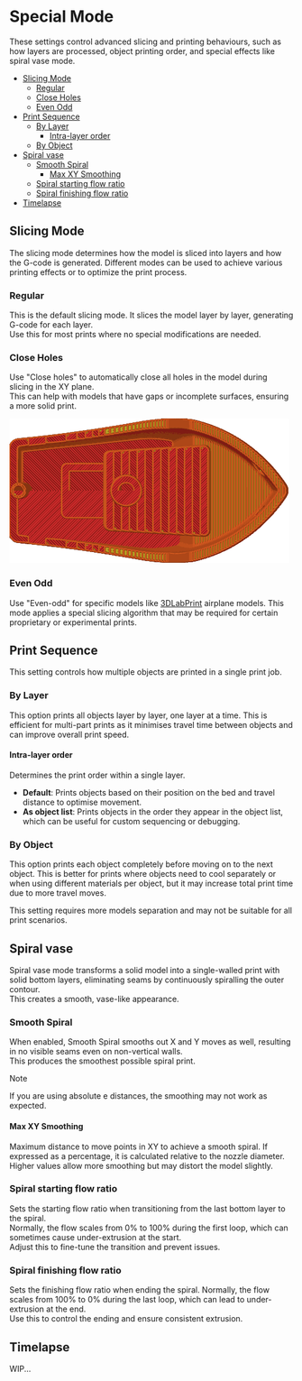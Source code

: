 # Special Mode

These settings control advanced slicing and printing behaviours, such as how layers are processed, object printing order, and special effects like spiral vase mode.

- [Slicing Mode](#slicing-mode)
  - [Regular](#regular)
  - [Close Holes](#close-holes)
  - [Even Odd](#even-odd)
- [Print Sequence](#print-sequence)
  - [By Layer](#by-layer)
    - [Intra-layer order](#intra-layer-order)
  - [By Object](#by-object)
- [Spiral vase](#spiral-vase)
  - [Smooth Spiral](#smooth-spiral)
    - [Max XY Smoothing](#max-xy-smoothing)
  - [Spiral starting flow ratio](#spiral-starting-flow-ratio)
  - [Spiral finishing flow ratio](#spiral-finishing-flow-ratio)
- [Timelapse](#timelapse)

## Slicing Mode

The slicing mode determines how the model is sliced into layers and how the G-code is generated. Different modes can be used to achieve various printing effects or to optimize the print process.

### Regular

This is the default slicing mode. It slices the model layer by layer, generating G-code for each layer.  
Use this for most prints where no special modifications are needed.

### Close Holes

Use "Close holes" to automatically close all holes in the model during slicing in the XY plane.  
This can help with models that have gaps or incomplete surfaces, ensuring a more solid print.

![close-holes](https://github.com/SoftFever/OrcaSlicer/blob/main/doc/images/slicing-mode/close-holes.png?raw=true)

### Even Odd

Use "Even-odd" for specific models like [3DLabPrint](https://3dlabprint.com) airplane models. This mode applies a special slicing algorithm that may be required for certain proprietary or experimental prints.

## Print Sequence

This setting controls how multiple objects are printed in a single print job.

### By Layer

This option prints all objects layer by layer, one layer at a time. This is efficient for multi-part prints as it minimises travel time between objects and can improve overall print speed.

#### Intra-layer order

Determines the print order within a single layer.

- **Default**: Prints objects based on their position on the bed and travel distance to optimise movement.
- **As object list**: Prints objects in the order they appear in the object list, which can be useful for custom sequencing or debugging.

### By Object

This option prints each object completely before moving on to the next object. This is better for prints where objects need to cool separately or when using different materials per object, but it may increase total print time due to more travel moves.

This setting requires more models separation and may not be suitable for all print scenarios.

## Spiral vase

Spiral vase mode transforms a solid model into a single-walled print with solid bottom layers, eliminating seams by continuously spiralling the outer contour.  
This creates a smooth, vase-like appearance.

### Smooth Spiral

When enabled, Smooth Spiral smooths out X and Y moves as well, resulting in no visible seams even on non-vertical walls.  
This produces the smoothest possible spiral print.

> [!NOTE]
> If you are using absolute e distances, the smoothing may not work as expected.

#### Max XY Smoothing

Maximum distance to move points in XY to achieve a smooth spiral. If expressed as a percentage, it is calculated relative to the nozzle diameter.  
Higher values allow more smoothing but may distort the model slightly.

### Spiral starting flow ratio

Sets the starting flow ratio when transitioning from the last bottom layer to the spiral.  
Normally, the flow scales from 0% to 100% during the first loop, which can sometimes cause under-extrusion at the start.  
Adjust this to fine-tune the transition and prevent issues.

### Spiral finishing flow ratio

Sets the finishing flow ratio when ending the spiral. Normally, the flow scales from 100% to 0% during the last loop, which can lead to under-extrusion at the end.  
Use this to control the ending and ensure consistent extrusion.

## Timelapse

WIP...
